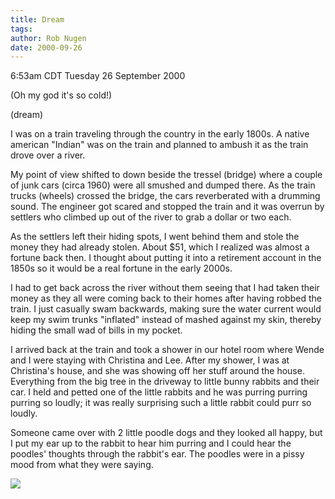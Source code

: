 ```yaml
---
title: Dream
tags: 
author: Rob Nugen
date: 2000-09-26
---
```


<title>Dream</title>
<p class=date>6:53am CDT Tuesday 26 September 2000

<p>(Oh my god it's so cold!)

<p class=note>(dream)

<p class=dream>I was on a train traveling through the country in the
early 1800s.  A native american "Indian" was on the train and planned
to ambush it as the train drove over a river.

<p class=dream>My point of view shifted to down beside the tressel
(bridge) where a couple of junk cars (circa 1960) were all smushed and
dumped there.  As the train trucks (wheels) crossed the bridge, the
cars reverberated with a drumming sound.  The engineer got scared and
stopped the train and it was overrun by settlers who climbed up out of
the river to grab a dollar or two each.

<p class=dream>As the settlers left their hiding spots, I went behind
them and stole the money they had already stolen.  About $51, which I
realized was almost a fortune back then.  I thought about putting it
into a retirement account in the 1850s so it would be a real fortune
in the early 2000s.

<p class=dream>I had to get back across the river without them seeing
that I had taken their money as they all were coming back to their
homes after having robbed the train.  I just casually swam backwards,
making sure the water current would keep my swim trunks "inflated"
instead of mashed against my skin, thereby hiding the small wad of
bills in my pocket.

<p class=dream>I arrived back at the train and took a shower in our
hotel room where Wende and I were staying with Christina and Lee.
After my shower, I was at Christina's house, and she was showing off
her stuff around the house.  Everything from the big tree in the
driveway to little bunny rabbits and their car.  I held and petted one
of the little rabbits and he was purring purring purring so loudly; it
was really surprising such a little rabbit could purr so loudly.

<p class=dream>Someone came over with 2 little poodle dogs and they
looked all happy, but I put my ear up to the rabbit to hear him
purring and I could hear the poodles' thoughts through the rabbit's
ear.  The poodles were in a pissy mood from what they were saying.

<p><img src='/images/rob/wL-ROB.gif'>

